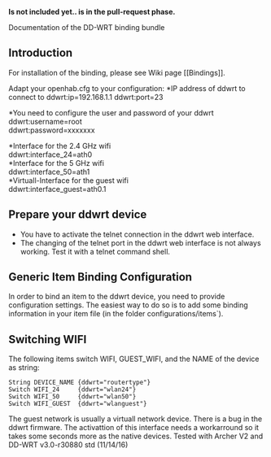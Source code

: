 **Is not included yet.. is in the pull-request phase.**

Documentation of the DD-WRT binding bundle

## Introduction

For installation of the binding, please see Wiki page [[Bindings]].

Adapt your openhab.cfg to your configuration:
*IP address of ddwrt to connect to
    ddwrt:ip=192.168.1.1
    ddwrt:port=23

*You need to configure the user and password of your ddwrt<BR>
    ddwrt:username=root<BR>
    ddwrt:password=xxxxxxx<BR>

*Interface for the 2.4 GHz wifi<BR>
    ddwrt:interface_24=ath0<BR>
*Interface for the 5 GHz wifi<BR>
    ddwrt:interface_50=ath1<BR>
*Virtuall-Interface for the guest wifi<BR>
    ddwrt:interface_guest=ath0.1<BR>


## Prepare your ddwrt device
* You have to activate the telnet connection in the ddwrt web interface.
* The changing of the telnet port in the ddwrt web interface is not always working. Test it with a telnet command shell.

## Generic Item Binding Configuration

In order to bind an item to the ddwrt device, you need to provide configuration settings. The easiest way to do so is to add some binding information in your item file (in the folder configurations/items`). 

## Switching WIFI

The following items switch WIFI, GUEST_WIFI, and the NAME of the device as string:

    String DEVICE_NAME {ddwrt="routertype"}
    Switch WIFI_24     {ddwrt="wlan24"}
    Switch WIFI_50     {ddwrt="wlan50"}
    Switch WIFI_GUEST  {ddwrt="wlanguest"}

The guest network is usually a virtuall network device. There is a bug in the ddwrt firmware. The activattion of this interface needs a workarround so it takes some seconds more as the native devices.
Tested with Archer V2 and DD-WRT v3.0-r30880 std (11/14/16)
